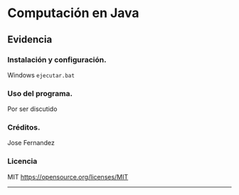 # Computación en Java

## Evidencia


### Instalación y configuración.

Windows `ejecutar.bat`

### Uso del programa.

Por ser discutido

### Créditos.

Jose Fernandez

### Licencia

MIT <https://opensource.org/licenses/MIT>

---


